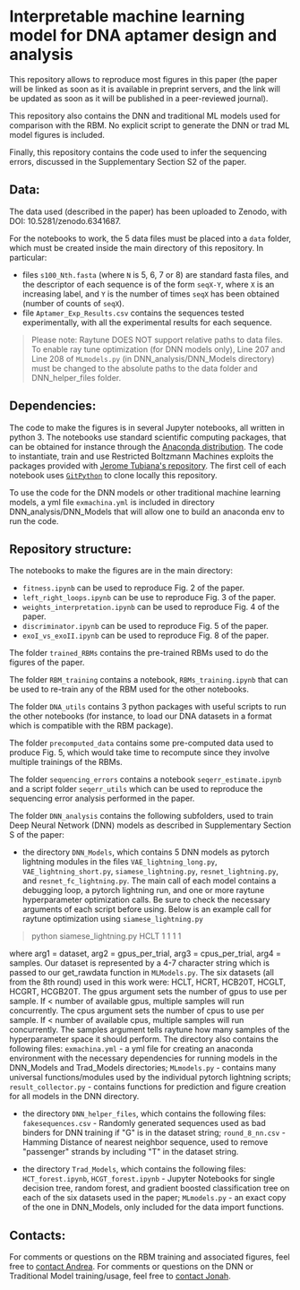# Interpretable machine learning model for DNA aptamer design and analysis

This repository allows to reproduce most figures in this paper (the paper will be linked as soon as it is available in preprint servers, and the link will be updated as soon as it will be published in a peer-reviewed journal).

This repository also contains the DNN and traditional ML models used for comparison with the RBM. No explicit script to generate the DNN or trad ML model figures is included.

Finally, this repository contains the code used to infer the sequencing errors, discussed in the Supplementary Section S2 of the paper.

## Data:
The data used (described in the paper) has been uploaded to Zenodo, with DOI: 10.5281/zenodo.6341687.

For the notebooks to work, the 5 data files must be placed into a `data` folder, which must be created inside the main directory of this repository.
In particular:
- files `s100_Nth.fasta` (where `N` is 5, 6, 7 or 8) are standard fasta files, and the descriptor of each sequence is of the form `seqX-Y`, where `X` is an increasing label, and `Y` is the number of times `seqX` has been obtained (number of counts of `seqX`).
- file `Aptamer_Exp_Results.csv` contains the sequences tested experimentally, with all the experimental results for each sequence.

> Please note: Raytune DOES NOT support relative paths to data files. To enable ray tune optimization (for DNN models only), Line 207 and Line 208 of `MLmodels.py` (in DNN_analysis/DNN_Models directory) must be changed to the absolute paths to the data folder and DNN_helper_files folder.


## Dependencies:
The code to make the figures is in several Jupyter notebooks, all written in python 3. The notebooks use standard scientific computing packages, that can be obtained for instance through the [Anaconda distribution](https://www.anaconda.com/products/individual).
The code to instantiate, train and use Restricted Boltzmann Machines exploits the packages provided with [Jerome Tubiana's repository](https://github.com/jertubiana/PGM). The first cell of each notebook uses [`GitPython`](https://github.com/gitpython-developers/GitPython) to clone locally this repository.

To use the code for the DNN models or other traditional machine learning models, a yml file `exmachina.yml` is included in directory DNN_analysis/DNN_Models that will allow one to build an anaconda env to run the code.

## Repository structure:
The notebooks to make the figures are in the main directory:
- `fitness.ipynb` can be used to reproduce Fig. 2 of the paper.
- `left_right_loops.ipynb` can be use to reproduce Fig. 3 of the paper.
- `weights_interpretation.ipynb` can  be used to reproduce Fig. 4 of the paper.
- `discriminator.ipynb` can be used to reproduce Fig. 5 of the paper.
- `exoI_vs_exoII.ipynb` can be used to reproduce Fig. 8 of the paper.

The folder `trained_RBMs` contains the pre-trained RBMs used to do the figures of the paper.

The folder `RBM_training` contains a notebook, `RBMs_training.ipynb` that can be used to re-train any of the RBM used for the other notebooks.

The folder `DNA_utils` contains 3 python packages with useful scripts to run the other notebooks (for instance, to load our DNA datasets in a format which is compatible with the RBM package).

The folder `precomputed_data` contains some pre-computed data used to produce Fig. 5, which would take time to recompute since they involve multiple trainings of the RBMs.

The folder `sequencing_errors` contains a notebook `seqerr_estimate.ipynb` and a script folder `seqerr_utils` which can be used to reproduce the sequencing error analysis performed in the paper.

The folder `DNN_analysis` contains the following subfolders, used to train Deep Neural Network (DNN) models as described in Supplementary Section S of the paper:

- the directory `DNN_Models`, which contains 5 DNN models as pytorch lightning modules in the files `VAE_lightning_long.py`, `VAE_lightning_short.py`, `siamese_lightning.py`, `resnet_lightning.py`, and `resnet_fc_lightning.py`. The main call of each model contains a debugging loop, a pytorch lightning run, and one or more raytune hyperparameter optimization calls. Be sure to check the necessary arguments of each script before using. Below is an example call for raytune optimization using `siamese_lightning.py` 
> python siamese_lightning.py HCLT 1 1 1 1    

  where arg1 = dataset, arg2 = gpus_per_trial, arg3 = cpus_per_trial,  arg4 = samples. Our dataset is represented by a 4-7 character string which is passed to our get_rawdata function in `MLModels.py`. The six datasets (all from the 8th round) used in this work were: HCLT, HCRT, HCB20T, HCGLT, HCGRT, HCGB20T. The gpus argument sets the number of gpus to use per sample. If < number of available gpus, multiple samples will run concurrently. The cpus argument sets the number of cpus to use per sample. If < number of available cpus, multiple samples will run concurrently. The samples argument tells raytune how many samples of the hyperparameter space it should perform.
  The directory also contains the following files: `exmachina.yml` - a yml file for creating an anaconda environment with the necessary dependencies for running models in the DNN_Models and Trad_Models directories; `MLmodels.py` - contains many universal functions/modules used by the individual pytorch lightning scripts; `result_collector.py` - contains functions for prediction and figure creation for all models in the DNN directory.
  
- the directory `DNN_helper_files`, which contains the following files: `fakesequences.csv` - Randomly generated sequences used as bad binders for DNN training if "G" is in the dataset string; `round_8_nn.csv` - Hamming Distance of nearest neighbor sequence, used to remove "passenger" strands by including "T" in the dataset string.

- the directory `Trad_Models`, which contains the following files: `HCT_forest.ipynb`, `HCGT_forest.ipynb` - Jupyter Notebooks for single decision tree, random forest, and gradient boosted classification tree on each of the six datasets used in the paper; `MLmodels.py` - an exact copy of the one in DNN_Models, only included for the data import functions.

## Contacts:
For comments or questions on the RBM training and associated figures, feel free to [contact Andrea](mailto:andrea.dgioacchino@gmail.com).
For comments or questions on the DNN or Traditional Model training/usage, feel free to [contact Jonah](mailto:jprocyk@asu.edu).